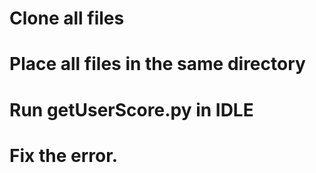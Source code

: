 # Clone all files
# Place all files in the same directory
# Run getUserScore.py in IDLE
# Fix the error.
